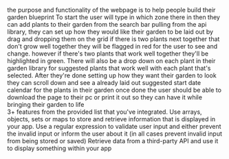 the purpose and functionality of the webpage is to help people build their garden blueprint To start the user will type in which zone there in then they can add plants to their garden from the search bar pulling from the api library, they can set up how they would like their garden to be laid out by drag and dropping them on the grid if there is two plants next together that don't grow well together they will be flagged in red for the user to see and change. however if there's two plants that work well together they'll be highlighted in green. There will also be a drop down on each plant in their garden library for suggested plants that work well with each plant that's selected. After they're done setting up how they want their garden to look they can scroll down and see a already laid out suggested start date calendar for the plants in their garden once done the user should be able to download the page to their pc or print it out so they can have it while bringing their garden to life  
	 3+ features from the provided list that you've integrated.
Use arrays, objects, sets or maps to store and retrieve information that is displayed in your app.
Use a regular expression to validate user input and either prevent the invalid input or inform the user about it (in all cases prevent invalid input from being stored or saved)
Retrieve data from a third-party API and use it to display something within your app

